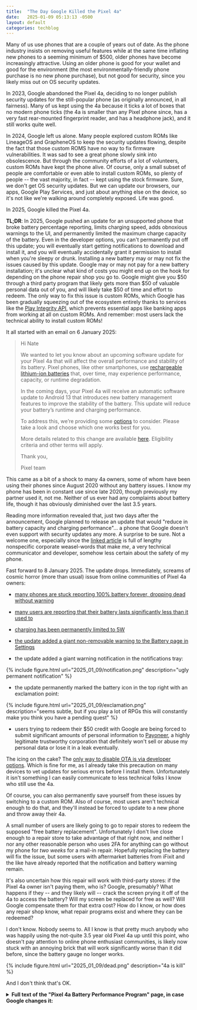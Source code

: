 ```yaml
---
title:  "The Day Google Killed the Pixel 4a"
date:   2025-01-09 05:13:13 -0500
layout: default
categories: techblog
---
```


Many of us use phones that are a couple of years out of date. As the phone industry insists on removing useful features while at the same time inflating new phones to a seeming minimum of $500, older phones have become increasingly attractive. Using an older phone is good for your wallet and good for the environment (the most environmentally-friendly phone purchase is no new phone purchase), but not good for security, since you likely miss out on OS security updates.

In 2023, Google abandoned the Pixel 4a, deciding to no longer publish security updates for the still-popular phone (as originally announced, in all fairness). Many of us kept using the 4a because it ticks a lot of boxes that no modern phone ticks (the 4a is smaller than any Pixel phone since, has a very fast rear-mounted fingerprint reader, and has a headphone jack), and it still works quite well.

In 2024, Google left us alone. Many people explored custom ROMs like LineageOS and GrapheneOS to keep the security updates flowing, despite the fact that those custom ROMS have no way to fix firmware vulnerabilities. It was sad to see a great phone slowly sink into obsolescence. But through the community efforts of a lot of volunteers, custom ROMs have kept the phone alive. Of course, only a small subset of people are comfortable or even able to install custom ROMs, so plenty of people -- the vast majority, in fact -- kept using the stock firmware. Sure, we don't get OS security updates. But we can update our browsers, our apps, Google Play Services, and just about anything else on the device, so it's not like we're walking around completely exposed. Life was good.

In 2025, Google killed the Pixel 4a.

<!-- readmore -->

**TL;DR**: In 2025, Google pushed an update for an unsupported phone that broke battery percentage reporting, limits charging speed, adds obnoxious warnings to the UI, and permanently limited the maximum charge capacity of the battery. Even in the developer options, you can't permanently put off this update; you will eventually start getting notifications to download and install it, and you will eventually accidentally grant it permission to install when you're sleepy or drunk. Installing a new battery may or may not fix the issues caused by this update. Google may or may not pay for a new battery installation; it's unclear what kind of costs you might end up on the hook for depending on the phone repair shop you go to. Google might give you $50 through a third party program that likely gets more than $50 of valuable personal data out of you, and will likely take $50 of time and effort to redeem. The only way to fix this issue is custom ROMs, which Google has been gradually squeezing out of the ecosystem entirely thanks to services like the [Play Integrity API](https://developer.android.com/google/play/integrity/overview), which prevents essential apps like banking apps from working at all on custom ROMs. And remember: most users lack the technical ability to install custom ROMs!

It all started with an email on 6 January 2025:

> Hi Nate
>
> We wanted to let you know about an upcoming software update for your Pixel 4a that will affect the overall performance and stability of its battery. Pixel phones, like other smartphones, use [rechargeable lithium-ion batteries](https://support.google.com/pixelphone/answer/15738128?p=battery-health&rd=1) that, over time, may experience performance, capacity, or runtime degradation.
>
> In the coming days, your Pixel 4a will receive an automatic software update to Android 13 that introduces new battery management features to improve the stability of the battery. This update will reduce your battery’s runtime and charging performance.
>
> To address this, we’re providing some [options](https://support.google.com/pixelphone/workflow/15642495?p=pixel4a_battery_help&rd=1) to consider. Please take a look and choose which one works best for you.
>
> More details related to this change are available [here](https://support.google.com/pixelphone/answer/15701861?p=pixel4a_battery&rd=1). Eligibility criteria and other terms will apply.
>
> Thank you,
>
> Pixel team

This came as a bit of a shock to many 4a owners, some of whom have been using their phones since August 2020 without any battery issues. I know my phone has been in constant use since late 2020, though previously my partner used it, not me. Neither of us ever had any complaints about battery life, though it has obviously diminished over the last 3.5 years.

Reading more information revealed that, just two days after the announcement, Google planned to release an update that would "reduce in battery capacity and charging performance"... a phone that Google doesn't even support with security updates any more. A surprise to be sure. Not a welcome one, especially since the [linked article](https://support.google.com/pixelphone/answer/15701861?p=pixel4a_battery&rd=1) is full of lengthy nonspecific corporate weasel-words that make _me_, a very technical communicator and developer, somehow less certain about the safety of my phone.

Fast forward to 8 January 2025. The update drops. Immediately, screams of cosmic horror (more than usual) issue from online communities of Pixel 4a owners:

* [many phones are stuck reporting 100% battery forever, dropping dead without warning](https://old.reddit.com/r/Pixel4a/comments/1hwx9m4/used_my_4a_for_20_minutes_and_its_still_at_100/)

* [many users are reporting that their battery lasts significantly less than it used to](https://old.reddit.com/r/Pixel4a/comments/1hx10zq/final_psa_do_not_update_to_the_latest_battery/)

* [charging has been permanently limited to 5W](https://old.reddit.com/r/Pixel4a/comments/1hwqvmb/warning_do_not_uodate_i_am_ineligible_and_they/)

* [the update added a giant non-removable warning to the Battery page in Settings](https://old.reddit.com/r/Pixel4a/comments/1hwtupc/battery_info_before_and_after_the_update/)

* the update added a giant warning notification in the notifications tray:

{% include figure.html url="2025_01_09/notification.png" description="ugly permanent notification" %}

* the update permanently marked the battery icon in the top right with an exclamation point:

{% include figure.html url="2025_01_09/exclamation.png" description="seems subtle, but if you play a lot of RPGs this will constantly make you think you have a pending quest" %}

* users trying to redeem their $50 credit with Google are being forced to submit significant amounts of personal information to [Payoneer](https://old.reddit.com/r/Pixel4a/comments/1hwkhj5/what_is_this_payoneer_thing/), a highly legitimate trustworthy corporation that definitely won't sell or abuse my personal data or lose it in a leak eventually.

The icing on the cake? The [only way to disable OTA is via developer options](https://old.reddit.com/r/Pixel4a/comments/1hxa9s0/forced_to_do_the_new_update/). Which is fine for me, as I already take this precaution on many devices to vet updates for serious errors before I install them. Unfortunately it isn't something I can easily communicate to less technical folks I know who still use the 4a.

Of course, you can also permanently save yourself from these issues by switching to a custom ROM. Also of course, most users aren't technical enough to do that, and they'll instead be forced to update to a new phone and throw away their 4a.

A small number of users are likely going to go to repair stores to redeem the supposed "free battery replacement". Unfortunately I don't live close enough to a repair store to take advantage of that right now, and neither I nor any other reasonable person who uses 2FA for anything can go without my phone for _two weeks_ for a mail-in repair. Hopefully replacing the battery will fix the issue, but some users with aftermarket batteries from iFixit and the like have already reported that the notification and battery warning remain.

It's also uncertain how this repair will work with third-party stores: if the Pixel 4a owner isn't paying them, who is? Google, presumably? What happens if they -- and they likely will -- crack the screen prying it off of the 4a to access the battery? Will my screen be replaced for free as well? Will Google compensate them for that extra cost? How do I know, or how does any repair shop know, what repair programs exist and where they can be redeemed?

I don't know. Nobody seems to. All I know is that pretty much anybody who was happily using the not-quite 3.5 year old Pixel 4a up until this point, who doesn't pay attention to online phone enthusiast communities, is likely now stuck with an annoying brick that will work significantly worse than it did before, since the battery gauge no longer works.

{% include figure.html url="2025_01_09/dead.png" description="4a is kill" %}

And I don't think that's OK.

<details><summary><strong>Full text of the "Pixel 4a Battery Performance Program" page, in case Google changes it:</strong></summary>

<blockquote>
Pixel 4a Battery Performance Program
<p></p>
January 6, 2025
<p></p>
Summary of program
<p></p>
Google has determined that certain Pixel 4a phones require a software update to improve the stability of their battery’s performance. An automatic update to Android 13 will roll out to all Pixel 4a devices starting January 8, 2025. For some devices (“Impacted Devices”), the software update reduces available battery capacity and impacts charging performance. We want our customers to have the best possible experience with their products, so users of these Impacted Devices are eligible for an appeasement from Google. Not all Pixel 4a devices are impacted by the reduction in battery capacity and charging performance, therefore if your device is not impacted the battery will perform the same as before, and you will not be eligible for an appeasement. You can find out if your device is eligible here.
Background
<p></p>
Pixel phones, like other smartphones on the market, use rechargeable lithium-ion batteries—and these batteries are consumable components that may experience performance, capacity, or runtime degradation as they are used. That’s why we recommend that you consider replacing your battery if you notice a decrease in your battery’s capacity or runtime. 
Changes coming to your device's battery management
<p></p>
From January 8, 2025, Pixel 4a devices will receive an automatic software update to Android 13. After the software update is downloaded, your device will restart automatically to apply the update. For some devices (“Impacted Devices”), the update includes new battery management features to improve the stability of your battery’s performance, so the battery may last for shorter periods between charges. Users of Impacted Devices may also notice other changes, like reduced charging performance or changes to how the battery-level indicator on your phone shows your battery capacity. 
<p></p>
If you own a Pixel 4a, you can manually download the latest software update from January 8, 2025. Otherwise, the software update will be automatically downloaded to your device when the software is released and your device is charged and connected to the internet. 
<p></p>
Not all Pixel 4a devices will experience these changes, but we want to help affected users in this situation. Impacted Devices are eligible for an appeasement. You can check your appeasement eligibility here. The software update does not impact any other Pixel phone models, such as Pixel 4a 5G.
Free battery replacement and other options for individual end-user owners of Impacted Devices
<p></p>
If your Pixel 4a is an Impacted Device, you may be eligible for a free battery replacement. You can visit our registration page to find a battery replacement option near you.
<p></p>
Battery replacement is available at walk-in repair centers in the United States, Canada, United Kingdom, Germany, Singapore, and India. Mail-in repair is also available for customers in the United States. Battery replacement is only available in eligible locations and while battery supplies last. For more details about eligibility, review criteria here.
<p></p>
If battery replacement is not convenient or you would like to explore other options, you can also visit our registration page to claim one of the other appeasement options:
<p></p>
<ul>
<li> $50 USD (or local equivalent) payment. </li>
<li> $100 USD (or local equivalent) Google hardware discount code applicable towards the purchase of another Pixel phone on the Google Store (as available). </li>
</ul>
<p></p>
Terms and conditions
<p></p>
Individual end users will have one year from the initial software release on January 8, 2025 to register and make a choice of one of the three appeasement options, which may vary by country. After January 8, 2026, these appeasement options will no longer be available. Payment and Google hardware discount code amounts may vary based on the daily exchange rate, at the time of conversion. The final amount will be calculated using the exchange rate in effect at the time you select your appeasement option.
<p></p>
Note: Only some Pixel 4a devices are impacted by the reduced battery capacity and eligible for appeasements - you can check your eligibility here. 
<p></p>
The options above are available exclusively for individual end-user consumers of Impacted Devices only (retailers, wholesalers, or owners of bulk devices other than for personal use are not eligible) that were purchased by or on behalf of that individual consumer prior to January 6, 2025. There is one appeasement per device after eligibility is confirmed. Proof of ownership may be required when claiming your appeasement. Appeasement options may not be available in all countries, as required by law. 
<p></p>
This Pixel 4a Battery Performance Program provides rights separate to rights provided to you by statutory law in the country where you purchased the device. Those statutory rights are in addition to, and not instead of or restricted by, this program.
<p></p>
Additional details regarding this program are provided in the frequently asked questions below.
<p></p>
Frequently asked questions
<p></p>
What should I expect if my Pixel 4a battery has been impacted?  Can I continue to use my Pixel 4a?
<p></p>
Yes, you can continue to use your Pixel 4a as before. After the software update is applied, Impacted Devices will experience improved stability of battery performance, but battery capacity will be reduced, which may affect runtime. You may also notice other changes, like reduced charging performance or changes to how the battery-level indicator on your phone shows your battery capacity.
<p></p>
How do I know if I have Pixel 4a?
<p></p>
Find your phone model in Settings About phone Model. Remember that not all Pixel 4a devices are impacted by the battery health features and eligible for appeasement. You can confirm here if your device is impacted and if you are eligible for an appeasement option.
<p></p>
How do I claim my appeasement?
<p></p>
To claim an appeasement for your Impacted Device, visit our registration page to begin the process. After you complete the registration process, you’ll be given a list of available options for your country and estimated time for fulfillment. 
<p></p>
The options may vary depending on country, and will only be available for individual end users until January 8, 2026. Terms and conditions apply.
<p></p>
How do I obtain a battery replacement?
<p></p>
If you choose to request one free battery replacement, eligible Pixel 4a devices can be taken to walk-in repair centers in the United States, Canada, United Kingdom, Germany, Singapore and India. Visit our registration page and after selecting the Repair option, you can find a service location near you. We recommend that you contact the walk-in repair location ahead of time and schedule an appointment. If you are in the United States, mail-in repair may also be available. We will send you a special box for mail-in repair if your device qualifies. Battery replacement is only available at eligible locations and only while battery supplies last.
<p></p>
For more information and to register for a battery replacement, visit our registration page.
<p></p>
About the battery replacement program
<p></p>
The battery replacement program provides one free battery replacement for eligible Pixel 4a devices following an initial eligibility check and physical inspection of your device. Initial eligibility is determined based on whether the phone is an Impacted Device. To find out if your Pixel 4a phone is eligible visit our registration page. 
<p></p>
If your Pixel 4a is eligible and you registered for a battery replacement, you can choose mail-in repair in the United States only, or take it to a walk-in repair location in the United States, Canada, United Kingdom, Germany, Singapore, and India. For more information on our repair partners, visit our registration page. 
<p></p>
Even if an Impacted Device is eligible for a free battery replacement, upon receipt, a physical inspection of your phone is conducted before starting the repair to verify that the phone is in suitable condition for repair. 
<p></p>
Important: If your Pixel 4a device exhibits other forms of damage, like liquid damage, exposure to sharp objects, or excessive force, it may not qualify for a free battery replacement. If your phone has out-of-warranty damage, such as display or coverglass cracks, then there may be a fee to repair your phone. Before we start any repairs, we'll provide a cost estimate. You then have the option to proceed with the repair or have your device returned to you.
<p></p>
If your Impacted Device is not eligible for the free battery replacement program following physical inspection, you will be redirected to select a different appeasement option.
<p></p>
Battery replacement doesn't extend the standard warranty coverage of your Pixel 4a. Your warranty will expire on the date it was originally set to expire, regardless of the battery replacement.
<p></p>
Tip: Before you bring in your phone or mail-in for repair, back up your data.
<p></p>
I have a Pixel 4a that I am no longer using, can I get the appeasement offer?
<p></p>
Yes, appeasement options are available for individual end-user owners of Impacted Devices (subject to terms and conditions).
<p></p>
Can I take my Pixel 4a device back to the carrier or retailer where I bought it? 
<p></p>
No. The appeasement options are offered by Google directly to individual end-user owners of Impacted Devices. To claim an appeasement, visit our registration page to begin the process. 
<p></p>
My Pixel 4a is working normally. Do I need to stop using it?
<p></p>
You do not need to stop using your Pixel 4a. Your device will receive the software update from January 8, 2025, or you can manually download the update. 
<p></p>
I haven’t had any issues with my Pixel 4a. Can I take it on a plane or put it in my checked luggage?
<p></p>
Follow local transportation guidance as usual. In general, rechargeable lithium-ion batteries are allowed in carry-on baggage but are prohibited from checked luggage. Please see the FAA’s PackSafe for Passengers webpage for more information.
<p></p>
Can I purchase a new Pixel 4a?
<p></p>
Google is no longer selling Pixel 4a, but you can review our current Pixel portfolio here. 
<p></p>
How do I dispose of my Pixel 4a if I can't return it?
<p></p>
Dispose of your phone, battery, and any accessories in accordance with local regulations. Don't dispose of them in normal household waste. Improper disposal may lead to fire, explosion, and/or other hazards. Don't open, crush, heat above 45°C (113°F), or incinerate. For more information on recycling your phone, visit g.co/pixel/recycle.
<p></p>
What happens to my Pixel 4a after I take the payment or Google hardware discount code appeasement offer? Can I still use it?
<p></p>
You will not be required to return your device. You can continue to use your Pixel 4a or you can dispose of it responsibly. For more information on recycling your phone, visit g.co/pixel/recycle.
<p></p>
Is it safe to charge my Pixel 4a?
<p></p>
Yes, you can continue to charge your Pixel 4a as before. As with all devices, use best practices for battery health and charging. Place your device in a well-ventilated area when charging or in-use. You can find additional safety-related information here or on your Pixel 4a at Settings About phone Safety & regulatory manual. 
<p></p>
Can I continue to request mail-in repairs for my device in the future?
<p></p>
Impacted Devices that qualify and receive a battery replacement will be able to request future mail-in repair service where available. If an Impacted Device claims an appeasement other than a battery replacement, that device will not qualify for future mail-in repair service but can still receive other non-mail in repair services where available.
</blockquote>


</details>